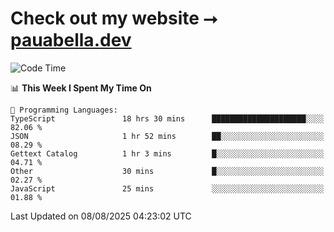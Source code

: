 # Check out my website ⭢ [pauabella.dev](https://pauabella.dev)

<!--START_SECTION:waka-->
![Code Time](http://img.shields.io/badge/Code%20Time-4%2C688%20hrs%2039%20mins-blue)

📊 **This Week I Spent My Time On** 

```text
💬 Programming Languages: 
TypeScript               18 hrs 30 mins      █████████████████████░░░░   82.06 % 
JSON                     1 hr 52 mins        ██░░░░░░░░░░░░░░░░░░░░░░░   08.29 % 
Gettext Catalog          1 hr 3 mins         █░░░░░░░░░░░░░░░░░░░░░░░░   04.71 % 
Other                    30 mins             █░░░░░░░░░░░░░░░░░░░░░░░░   02.27 % 
JavaScript               25 mins             ░░░░░░░░░░░░░░░░░░░░░░░░░   01.88 % 
```


 Last Updated on 08/08/2025 04:23:02 UTC
<!--END_SECTION:waka-->
